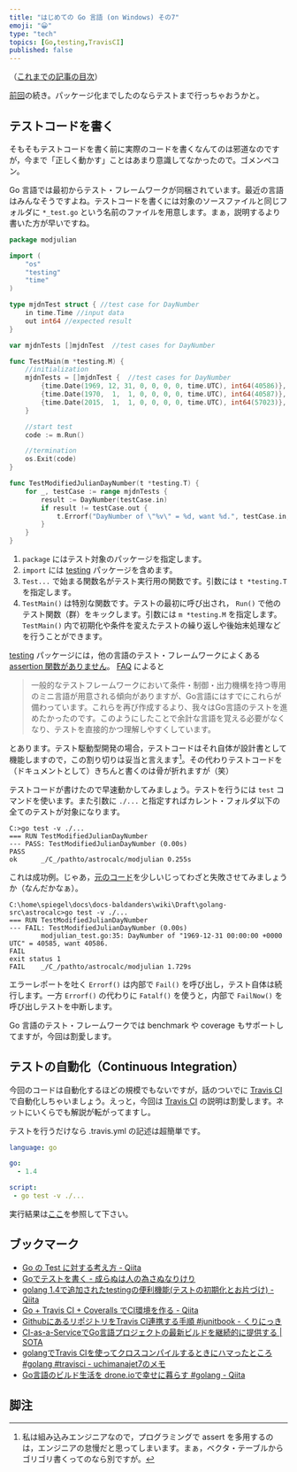 ```yaml
---
title: "はじめての Go 言語 (on Windows) その7"
emoji: "😀"
type: "tech"
topics: [Go,testing,TravisCI]
published: false
---
```

（[これまでの記事の目次](http://qiita.com/spiegel-im-spiegel/items/dca0df389df1470bdbfa#%E7%9B%AE%E6%AC%A1)）

[前回](http://qiita.com/spiegel-im-spiegel/items/404871d2bafd22bdbb90)の続き。パッケージ化までしたのならテストまで行っちゃおうかと。

## テストコードを書く

そもそもテストコードを書く前に実際のコードを書くなんてのは邪道なのですが，今まで「正しく動かす」ことはあまり意識してなかったので。ゴメンペコン。

Go 言語では最初からテスト・フレームワークが同梱されています。最近の言語はみんなそうですよね。テストコードを書くには対象のソースファイルと同じフォルダに `*_test.go` という名前のファイルを用意します。まぁ，説明するより書いた方が早いですね。

```go:modjulian_test.go
package modjulian

import (
	"os"
	"testing"
	"time"
)

type mjdnTest struct { //test case for DayNumber
	in time.Time //input data
	out int64 //expected result
}

var mjdnTests []mjdnTest  //test cases for DayNumber

func TestMain(m *testing.M) {
	//initialization
 	mjdnTests = []mjdnTest {  //test cases for DayNumber
		{time.Date(1969, 12, 31, 0, 0, 0, 0, time.UTC), int64(40586)},
		{time.Date(1970,  1,  1, 0, 0, 0, 0, time.UTC), int64(40587)},
		{time.Date(2015,  1,  1, 0, 0, 0, 0, time.UTC), int64(57023)},
	}

	//start test
    code := m.Run()

	//termination
    os.Exit(code)
}

func TestModifiedJulianDayNumber(t *testing.T) {
	for _, testCase := range mjdnTests {
		result := DayNumber(testCase.in)
		if result != testCase.out {
			t.Errorf("DayNumber of \"%v\" = %d, want %d.", testCase.in, result, testCase.out)
		}
	}
}
```

1. `package` にはテスト対象のパッケージを指定します。
1. `import` には [testing](http://golang.org/pkg/testing/) パッケージを含めます。
1. `Test...` で始まる関数名がテスト実行用の関数です。引数には `t *testing.T` を指定します。
1. `TestMain()` は特別な関数です。テストの最初に呼び出され， `Run()` で他のテスト関数（群）をキックします。引数には `m *testing.M` を指定します。 `TestMain()` 内で初期化や条件を変えたテストの繰り返しや後始末処理などを行うことができます。

[testing](http://golang.org/pkg/testing/) パッケージには，他の言語のテスト・フレームワークによくある [assertion 関数がありません](http://golang.jp/go_faq#assertions)。 [FAQ](http://golang.jp/go_faq#testing_framework) によると

> 一般的なテストフレームワークにおいて条件・制御・出力機構を持つ専用のミニ言語が用意される傾向がありますが、Go言語にはすでにこれらが備わっています。これらを再び作成するより、我々はGo言語のテストを進めたかったのです。このようにしたことで余計な言語を覚える必要がなくなり、テストを直接的かつ理解しやすくしています。

とあります。テスト駆動型開発の場合，テストコードはそれ自体が設計書として機能しますので，この割り切りは妥当と言えます[^1]。その代わりテストコードを（ドキュメントとして）きちんと書くのは骨が折れますが（笑）

[^1]: 私は組み込みエンジニアなので，プログラミングで assert を多用するのは，エンジニアの怠慢だと思ってしまいます。まぁ，ベクタ・テーブルからゴリゴリ書くってのなら別ですが。

テストコードが書けたので早速動かしてみましょう。テストを行うには `test` コマンドを使います。また引数に `./...` と指定すればカレント・フォルダ以下の全てのテストが対象になります。

```shell
C:>go test -v ./...
=== RUN TestModifiedJulianDayNumber
--- PASS: TestModifiedJulianDayNumber (0.00s)
PASS
ok      _/C_/pathto/astrocalc/modjulian 0.255s
```

これは成功例。じゃあ，[元のコード](https://github.com/spiegel-im-spiegel/astrocalc/blob/master/modjulian/modjulian.go)を少しいじってわざと失敗させてみましょうか（なんだかなぁ）。

```shell
C:\home\spiegel\docs\docs-baldanders\wiki\Draft\golang-src\astrocalc>go test -v ./...
=== RUN TestModifiedJulianDayNumber
--- FAIL: TestModifiedJulianDayNumber (0.00s)
        modjulian_test.go:35: DayNumber of "1969-12-31 00:00:00 +0000 UTC" = 40585, want 40586.
FAIL
exit status 1
FAIL    _/C_/pathto/astrocalc/modjulian 1.729s
```

エラーレポートを吐く `Errorf()` は内部で `Fail()` を呼び出し，テスト自体は続行します。一方 `Errorf()` の代わりに `Fatalf()` を使うと，内部で `FailNow()` を呼び出しテストを中断します。

Go 言語のテスト・フレームワークでは benchmark や coverage もサポートしてますが，今回は割愛します。

## テストの自動化（Continuous Integration）

今回のコードは自動化するほどの規模でもないですが，話のついでに [Travis CI] で自動化しちゃいましょう。えっと，今回は [Travis CI] の説明は割愛します。ネットにいくらでも解説が転がってますし。

テストを行うだけなら .travis.yml の記述は超簡単です。

```yaml:.travis.yml
language: go

go:
  - 1.4

script:
 - go test -v ./...
```

実行結果は[ここ](https://travis-ci.org/spiegel-im-spiegel/astrocalc)を参照して下さい。

[Travis CI]: https://travis-ci.org/ "Travis CI - Test and Deploy Your Code with Confidence"

## ブックマーク

- [Go の Test に対する考え方 - Qiita](http://qiita.com/Jxck_/items/8717a5982547cfa54ebc)
- [Goでテストを書く - 成らぬは人の為さぬなりけり](http://straitwalk.hatenablog.com/entry/2014/09/18/232810)
- [golang 1.4で追加されたtestingの便利機能(テストの初期化とお片づけ) - Qiita](http://qiita.com/umisama/items/0d589cca7e89b89c29a8)
- [Go + Travis CI + Coveralls でCI環境を作る - Qiita](http://qiita.com/dmnlk/items/3fb4e0abb98e39fee275)
- [GithubにあるリポジトリをTravis CI連携する手順 #junitbook - くりにっき](http://sue445.hatenablog.com/entry/2013/06/01/170607)
- [CI-as-a-ServiceでGo言語プロジェクトの最新ビルドを継続的に提供する | SOTA](http://deeeet.com/writing/2014/10/16/golang-in-ci-as-a-service/)
- [golangでTravis CIを使ってクロスコンパイルするときにハマったところ #golang #travisci - uchimanajet7のメモ](http://uchimanajet7.hatenablog.com/entry/2015/03/20/211352)
- [Go言語のビルド生活を drone.ioで幸せに暮らす #golang - Qiita](http://qiita.com/atotto/items/b796c31c1755dbec13db)

## 脚注

